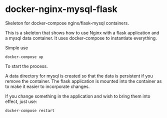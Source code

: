 # docker-nginx-mysql-flask
Skeleton for docker-compose nginx/flask-mysql containers.

This is a skeleton that shows how to use Nginx with a flask application and a mysql data container.  It uses docker-compose to instantiate everything.

Simple use

```docker-compose up```

To start the process.

A data directory for mysql is created so that the data is persistent if you remove the container.  The flask application is mounted into the container as to make it easier to incorporate changes.

If you change something in the application and wish to bring them into effect, just use:

```docker-compose restart```
